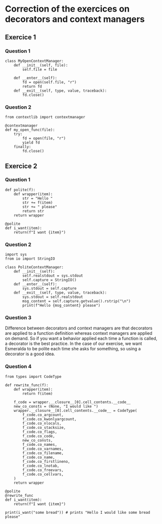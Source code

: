 # Correction of the exercices on decorators and context managers

## Exercice 1

### Question 1

```
class MyOpenContextManager:
    def __init__(self, file):
        self.file = file

    def __enter__(self):
        fd = open(self.file, "r")
        return fd
    def __exit__(self, type, value, traceback):
        fd.close()
```

### Question 2

```
from contextlib import contextmanager

@contextmanager
def my_open_func(file):
    try:
        fd = open(file, "r")
        yield fd
    finally:
        fd.close()
```

## Exercice 2

### Question 1

```
def polite(f):
    def wrapper(item):
        str = "Hello "
        str += f(item)
        str += " please"
        return str
    return wrapper
    
@polite
def i_want(item):
    return(f"I want {item}")
 ```

### Question 2

```
import sys
from io import StringIO

class PoliteContextManager:
    def __init__(self):
        self.realstdout = sys.stdout
        self.capture = StringIO()
    def __enter__(self):
        sys.stdout = self.capture
    def __exit__(self, type, value, traceback):
        sys.stdout = self.realstdout
        msg_content = self.capture.getvalue().rstrip("\n")
        print(f"Hello {msg_content} please")
```

### Question 3

Difference between decorators and context managers are that decorators are applied to a function definition whereas context managers are applied on demand.
So if you want a behavior applied each time a function is called, a decorator is the best practice.
In the case of our exercise, we want Esmeralda to be polite each time she asks for something, so using a decorator is a good idea.

### Question 4

```
from types import CodeType

def rewrite_func(f):
    def wrapper(item):
        return f(item)

    f_code = wrapper.__closure__[0].cell_contents.__code__
    new_co_consts = (None, "I would like ")
    wrapper.__closure__[0].cell_contents.__code__ = CodeType(
        f_code.co_argcount,
        f_code.co_kwonlyargcount,
        f_code.co_nlocals,
        f_code.co_stacksize,
        f_code.co_flags,
        f_code.co_code,
        new_co_consts,
        f_code.co_names,
        f_code.co_varnames,
        f_code.co_filename,
        f_code.co_name,
        f_code.co_firstlineno,
        f_code.co_lnotab,
        f_code.co_freevars,
        f_code.co_cellvars,
    )
    return wrapper

@polite
@rewrite_func
def i_want(item):
    return(f"I want {item}")

print(i_want("some bread")) # prints "Hello I would like some bread please"
```
